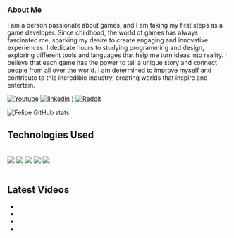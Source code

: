 ### About Me
   I am a person passionate about games, and I am taking my first steps as a game developer. Since childhood, the world of games has always fascinated me, sparking my desire to create engaging and innovative experiences. I dedicate hours to studying programming and design, exploring different tools and languages that help me turn ideas into reality. I believe that each game has the power to tell a unique story and connect people from all over the world. I am determined to improve myself and contribute to this incredible industry, creating worlds that inspire and entertain.
   
[![Youtube](https://img.shields.io/badge/YouTube-FF0000?style=for-the-badge&logo=youtube&logoColor=white)](https://www.youtube.com/@felipao2440)
[![linkedin](https://img.shields.io/badge/LinkedIn-0077B5?style=for-the-badge&logo=linkedin&logoColor=white)](www.linkedin.com/in/felipe-carrion)
)
[![Reddit](https://img.shields.io/badge/Reddit-FF4500?style=for-the-badge&logo=reddit&logoColor=white)](https://www.reddit.com/user/Fznzzz/)


![Felipe GitHub stats](https://github-readme-stats.vercel.app/api?username=FelipeZavanin&show_icons=true&theme=tokyonight)

## Technologies Used
<div style="display: inline_block"><br/>
    <img align="center" src="https://img.shields.io/badge/Unity-100000?style=for-the-badge&logo=unity&logoColor=white" />
    <img align="center" src="https://img.shields.io/badge/Python-3776AB?style=for-the-badge&logo=python&logoColor=white" />
    <img align="center" src="https://img.shields.io/badge/C-00599C?style=for-the-badge&logo=c&logoColor=white" />
    <img align="center" src="https://img.shields.io/badge/C%2B%2B-00599C?style=for-the-badge&logo=c%2B%2B&logoColor=white" />
    <img align="center" src="https://img.shields.io/badge/JavaScript-323330?style=for-the-badge&logo=javascript&logoColor=F7DF1E" />
</div><br/>

##  Latest Videos
-
-
-
-


   

